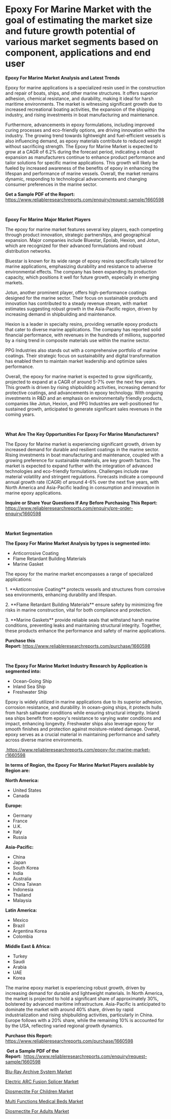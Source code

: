 <p><h1>Epoxy For Marine Market with the goal of estimating the market size and future growth potential of various market segments based on component, applications and end user</h1></p><p><strong>Epoxy For Marine Market Analysis and Latest Trends</strong></p>
<p><p>Epoxy for marine applications is a specialized resin used in the construction and repair of boats, ships, and other marine structures. It offers superior adhesion, chemical resistance, and durability, making it ideal for harsh maritime environments. The market is witnessing significant growth due to increased recreational boating activities, the expansion of the shipping industry, and rising investments in boat manufacturing and maintenance.</p><p>Furthermore, advancements in epoxy formulations, including improved curing processes and eco-friendly options, are driving innovation within the industry. The growing trend towards lightweight and fuel-efficient vessels is also influencing demand, as epoxy materials contribute to reduced weight without sacrificing strength. The Epoxy for Marine Market is expected to grow at a CAGR of 6.2% during the forecast period, indicating a robust expansion as manufacturers continue to enhance product performance and tailor solutions for specific marine applications. This growth will likely be fueled by increased awareness of the benefits of epoxy in enhancing the lifespan and performance of marine vessels. Overall, the market remains dynamic, responding to technological advancements and changing consumer preferences in the marine sector.</p></p>
<p><strong>Get a Sample PDF of the Report:&nbsp;</strong> <a href="https://www.reliableresearchreports.com/enquiry/request-sample/1660598?utm_campaign=31&utm_medium=2&utm_source=Github&utm_content=ia&utm_term=26102024&utm_id=epoxy-for-marine">https://www.reliableresearchreports.com/enquiry/request-sample/1660598</a></p>
<p>&nbsp;</p>
<p><strong>Epoxy For Marine Major Market Players</strong></p>
<p><p>The epoxy for marine market features several key players, each competing through product innovation, strategic partnerships, and geographical expansion. Major companies include Bluestar, Epolab, Hexion, and Jotun, which are recognized for their advanced formulations and robust distribution networks.</p><p>Bluestar is known for its wide range of epoxy resins specifically tailored for marine applications, emphasizing durability and resistance to adverse environmental effects. The company has been expanding its production capacity, which positions it well for future growth, especially in emerging markets.</p><p>Jotun, another prominent player, offers high-performance coatings designed for the marine sector. Their focus on sustainable products and innovation has contributed to a steady revenue stream, with market estimates suggesting robust growth in the Asia-Pacific region, driven by increasing demand in shipbuilding and maintenance.</p><p>Hexion is a leader in specialty resins, providing versatile epoxy products that cater to diverse marine applications. The company has reported solid financial performance, with revenues in the hundreds of millions, supported by a rising trend in composite materials use within the marine sector.</p><p>PPG Industries also stands out with a comprehensive portfolio of marine coatings. Their strategic focus on sustainability and digital transformation has enabled them to maintain market leadership and optimize sales performance.</p><p>Overall, the epoxy for marine market is expected to grow significantly, projected to expand at a CAGR of around 5-7% over the next few years. This growth is driven by rising shipbuilding activities, increasing demand for protective coatings, and advancements in epoxy technology. With ongoing investments in R&D and an emphasis on environmentally friendly products, companies like Jotun, Hexion, and PPG Industries are well-positioned for sustained growth, anticipated to generate significant sales revenues in the coming years.</p></p>
<p>&nbsp;</p>
<p><strong>What Are The Key Opportunities For Epoxy For Marine Manufacturers?</strong></p>
<p><p>The Epoxy for Marine market is experiencing significant growth, driven by increased demand for durable and resilient coatings in the marine sector. Rising investments in boat manufacturing and maintenance, coupled with a growing preference for sustainable materials, are key growth factors. The market is expected to expand further with the integration of advanced technologies and eco-friendly formulations. Challenges include raw material volatility and stringent regulations. Forecasts indicate a compound annual growth rate (CAGR) of around 4-6% over the next five years, with North America and Asia-Pacific leading in consumption and innovation in marine epoxy applications.</p></p>
<p><strong>Inquire or Share Your Questions If Any Before Purchasing This Report:</strong> <a href="https://www.reliableresearchreports.com/enquiry/pre-order-enquiry/1660598?utm_campaign=31&utm_medium=2&utm_source=Github&utm_content=ia&utm_term=26102024&utm_id=epoxy-for-marine">https://www.reliableresearchreports.com/enquiry/pre-order-enquiry/1660598</a></p>
<p>&nbsp;</p>
<p><strong>Market Segmentation</strong></p>
<p><strong>The Epoxy For Marine Market Analysis by types is segmented into:</strong></p>
<p><ul><li>Anticorrosive Coating</li><li>Flame Retardant Building Materials</li><li>Marine Gasket</li></ul></p>
<p><p>The epoxy for the marine market encompasses a range of specialized applications: </p><p>1. **Anticorrosive Coating** protects vessels and structures from corrosive sea environments, enhancing durability and lifespan. </p><p>2. **Flame Retardant Building Materials** ensure safety by minimizing fire risks in marine construction, vital for both compliance and protection. </p><p>3. **Marine Gaskets** provide reliable seals that withstand harsh marine conditions, preventing leaks and maintaining structural integrity. Together, these products enhance the performance and safety of marine applications.</p></p>
<p><strong>Purchase this Report:&nbsp;</strong><a href="https://www.reliableresearchreports.com/purchase/1660598?utm_campaign=31&utm_medium=2&utm_source=Github&utm_content=ia&utm_term=26102024&utm_id=epoxy-for-marine">https://www.reliableresearchreports.com/purchase/1660598</a></p>
<p>&nbsp;</p>
<p><strong>The Epoxy For Marine Market Industry Research by Application is segmented into:</strong></p>
<p><ul><li>Ocean-Going Ship</li><li>Inland Sea Ship</li><li>Freshwater Ship</li></ul></p>
<p><p>Epoxy is widely utilized in marine applications due to its superior adhesion, corrosion resistance, and durability. In ocean-going ships, it protects hulls from harsh saltwater conditions while ensuring structural integrity. Inland sea ships benefit from epoxy's resistance to varying water conditions and impact, enhancing longevity. Freshwater ships also leverage epoxy for smooth finishes and protection against moisture-related damage. Overall, epoxy serves as a crucial material in maintaining performance and safety across diverse marine environments.</p></p>
<p><a href="https://www.reliableresearchreports.com/epoxy-for-marine-market-r1660598?utm_campaign=31&utm_medium=2&utm_source=Github&utm_content=ia&utm_term=26102024&utm_id=epoxy-for-marine">&nbsp;https://www.reliableresearchreports.com/epoxy-for-marine-market-r1660598</a></p>
<p><strong>In terms of Region, the Epoxy For Marine Market Players available by Region are:</strong></p>
<p>
    <p> <strong> North America: </strong>
        <ul>
            <li>United States</li>
            <li>Canada</li>
        </ul>
        </p> 
    <p> <strong> Europe: </strong>
        <ul>
            <li>Germany</li>
            <li>France</li>
            <li>U.K.</li>
            <li>Italy</li>
            <li>Russia</li>
        </ul>
        </p> 
    <p> <strong> Asia-Pacific: </strong>
        <ul>
            <li>China</li>
            <li>Japan</li>
            <li>South Korea</li>
            <li>India</li>
            <li>Australia</li>
            <li>China Taiwan</li>
            <li>Indonesia</li>
            <li>Thailand</li>
            <li>Malaysia</li>
        </ul>
        </p> 
    <p> <strong> Latin America: </strong>
        <ul>
            <li>Mexico</li>
            <li>Brazil</li>
            <li>Argentina Korea</li>
            <li>Colombia</li>
        </ul>
        </p> 
    <p> <strong> Middle East & Africa: </strong>
        <ul>
            <li>Turkey</li>
            <li>Saudi</li>
            <li>Arabia</li>
            <li>UAE</li>
            <li>Korea</li>
        </ul>
    </p>
    </p>
<p><p>The marine epoxy market is experiencing robust growth, driven by increasing demand for durable and lightweight materials. In North America, the market is projected to hold a significant share of approximately 30%, bolstered by advanced maritime infrastructure. Asia-Pacific is anticipated to dominate the market with around 40% share, driven by rapid industrialization and rising shipbuilding activities, particularly in China. Europe follows with a 20% share, while the remaining 10% is accounted for by the USA, reflecting varied regional growth dynamics.</p></p>
<p><strong>Purchase this Report: </strong><a href="https://www.reliableresearchreports.com/purchase/1660598?utm_campaign=31&utm_medium=2&utm_source=Github&utm_content=ia&utm_term=26102024&utm_id=epoxy-for-marine">https://www.reliableresearchreports.com/purchase/1660598</a></p>
<p>&nbsp;<strong>Get a Sample PDF of the Report:&nbsp;&nbsp;</strong><a href="https://www.reliableresearchreports.com/enquiry/request-sample/1660598?utm_campaign=31&utm_medium=2&utm_source=Github&utm_content=ia&utm_term=26102024&utm_id=epoxy-for-marine">https://www.reliableresearchreports.com/enquiry/request-sample/1660598</a></p>
<p><strong></strong></p>
<p><p><a href="https://issuu.com/reportprime-2/docs/blu-ray-archive-system-market-size-_37858829a206eb?utm_campaign=31&utm_medium=2&utm_source=Github&utm_content=ia&utm_term=26102024&utm_id=epoxy-for-marine">Blu-Ray Archive System Market</a></p><p><a href="https://issuu.com/reportprime-2/docs/electric-arc-fusion-splicer-market-_3cdb0d0e4bd808?utm_campaign=31&utm_medium=2&utm_source=Github&utm_content=ia&utm_term=26102024&utm_id=epoxy-for-marine">Electric ARC Fusion Splicer Market</a></p><p><a href="https://github.com/taketakyriffecd/Market-Research-Report-List-1/blob/main/diosmectite-for-children-market.md?utm_campaign=31&utm_medium=2&utm_source=Github&utm_content=ia&utm_term=26102024&utm_id=epoxy-for-marine">Diosmectite For Children Market</a></p><p><a href="https://www.linkedin.com/pulse/global-multi-functions-medical-beds-market-sector2024-2031-uo9of?utm_campaign=31&utm_medium=2&utm_source=Github&utm_content=ia&utm_term=26102024&utm_id=epoxy-for-marine">Multi Functions Medical Beds Market</a></p><p><a href="https://github.com/shivermasallash/Market-Research-Report-List-1/blob/main/diosmectite-for-adults-market.md?utm_campaign=31&utm_medium=2&utm_source=Github&utm_content=ia&utm_term=26102024&utm_id=epoxy-for-marine">Diosmectite For Adults Market</a></p></p>